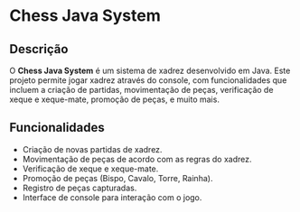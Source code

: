 # Chess Java System

## Descrição
O **Chess Java System** é um sistema de xadrez desenvolvido em Java. Este projeto permite jogar xadrez através do console, com funcionalidades que incluem a criação de partidas, movimentação de peças, verificação de xeque e xeque-mate, promoção de peças, e muito mais.

## Funcionalidades
- Criação de novas partidas de xadrez.
- Movimentação de peças de acordo com as regras do xadrez.
- Verificação de xeque e xeque-mate.
- Promoção de peças (Bispo, Cavalo, Torre, Rainha).
- Registro de peças capturadas.
- Interface de console para interação com o jogo.
